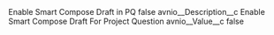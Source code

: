 <?xml version="1.0" encoding="UTF-8"?>
<CustomMetadata xmlns="http://soap.sforce.com/2006/04/metadata" xmlns:xsi="http://www.w3.org/2001/XMLSchema-instance" xmlns:xsd="http://www.w3.org/2001/XMLSchema">
    <label>Enable Smart Compose Draft in PQ</label>
    <protected>false</protected>
    <values>
        <field>avnio__Description__c</field>
        <value xsi:type="xsd:string">Enable Smart Compose Draft For Project Question</value>
    </values>
    <values>
        <field>avnio__Value__c</field>
        <value xsi:type="xsd:string">false</value>
    </values>
</CustomMetadata>
